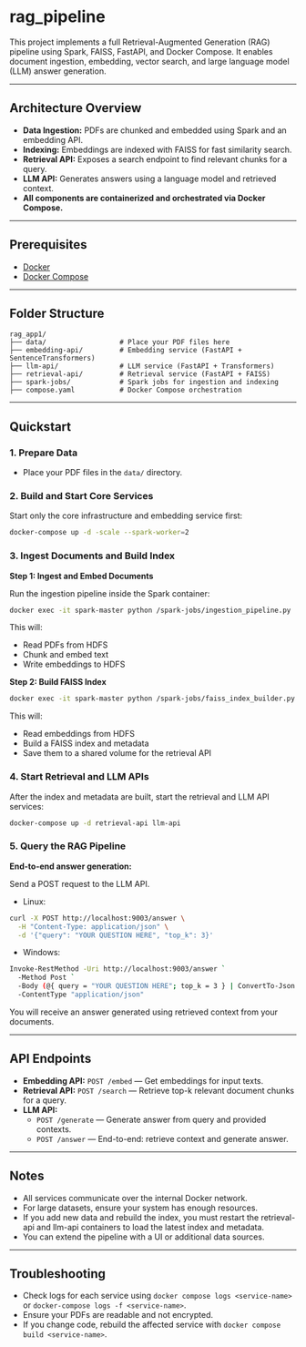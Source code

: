 # rag_pipeline

This project implements a full Retrieval-Augmented Generation (RAG) pipeline using Spark, FAISS, FastAPI, and Docker Compose. It enables document ingestion, embedding, vector search, and large language model (LLM) answer generation.

---

## Architecture Overview

- **Data Ingestion:** PDFs are chunked and embedded using Spark and an embedding API.
- **Indexing:** Embeddings are indexed with FAISS for fast similarity search.
- **Retrieval API:** Exposes a search endpoint to find relevant chunks for a query.
- **LLM API:** Generates answers using a language model and retrieved context.
- **All components are containerized and orchestrated via Docker Compose.**

---

## Prerequisites

- [Docker](https://www.docker.com/products/docker-desktop)
- [Docker Compose](https://docs.docker.com/compose/)

---

## Folder Structure

```
rag_app1/
├── data/                  # Place your PDF files here
├── embedding-api/         # Embedding service (FastAPI + SentenceTransformers)
├── llm-api/               # LLM service (FastAPI + Transformers)
├── retrieval-api/         # Retrieval service (FastAPI + FAISS)
├── spark-jobs/            # Spark jobs for ingestion and indexing
├── compose.yaml           # Docker Compose orchestration
```

---

## Quickstart

### 1. Prepare Data

- Place your PDF files in the `data/` directory.

### 2. Build and Start Core Services

Start only the core infrastructure and embedding service first:

```sh
docker-compose up -d -scale --spark-worker=2
```

### 3. Ingest Documents and Build Index

**Step 1: Ingest and Embed Documents**

Run the ingestion pipeline inside the Spark container:

```sh
docker exec -it spark-master python /spark-jobs/ingestion_pipeline.py
```

This will:
- Read PDFs from HDFS
- Chunk and embed text
- Write embeddings to HDFS

**Step 2: Build FAISS Index**

```sh
docker exec -it spark-master python /spark-jobs/faiss_index_builder.py
```

This will:
- Read embeddings from HDFS
- Build a FAISS index and metadata
- Save them to a shared volume for the retrieval API

### 4. Start Retrieval and LLM APIs

After the index and metadata are built, start the retrieval and LLM API services:

```sh
docker-compose up -d retrieval-api llm-api
```

### 5. Query the RAG Pipeline

**End-to-end answer generation:**

Send a POST request to the LLM API.

- Linux:

```sh
curl -X POST http://localhost:9003/answer \
  -H "Content-Type: application/json" \
  -d '{"query": "YOUR QUESTION HERE", "top_k": 3}'
```

- Windows:

```sh
Invoke-RestMethod -Uri http://localhost:9003/answer `
  -Method Post `
  -Body (@{ query = "YOUR QUESTION HERE"; top_k = 3 } | ConvertTo-Json -Depth 10) `
  -ContentType "application/json"
```

You will receive an answer generated using retrieved context from your documents.

---

## API Endpoints

- **Embedding API:** `POST /embed` — Get embeddings for input texts.
- **Retrieval API:** `POST /search` — Retrieve top-k relevant document chunks for a query.
- **LLM API:**  
  - `POST /generate` — Generate answer from query and provided contexts.  
  - `POST /answer` — End-to-end: retrieve context and generate answer.

---

## Notes

- All services communicate over the internal Docker network.
- For large datasets, ensure your system has enough resources.
- If you add new data and rebuild the index, you must restart the retrieval-api and llm-api containers to load the latest index and metadata.
- You can extend the pipeline with a UI or additional data sources.

---

## Troubleshooting

- Check logs for each service using `docker compose logs <service-name>` or `docker-compose logs -f <service-name>`.
- Ensure your PDFs are readable and not encrypted.
- If you change code, rebuild the affected service with `docker compose build <service-name>`.
